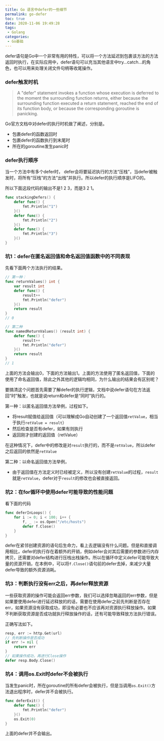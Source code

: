 ```yaml
---
title: Go 语言中defer的一些细节
permalink: go-defer
toc: true
date: 2020-11-06 19:49:28
tags:
 - Golang
categories:
 - Go基础
---
```




defer语句是Go中一个非常有用的特性，可以将一个方法延迟到包裹该方法的方法返回时执行，在实际应用中，defer语句可以充当其他语言中try…catch…的角色，也可以用来处理关闭文件句柄等收尾操作。

### defer触发时机

> A "defer" statement invokes a function whose execution is deferred to the moment the surrounding function returns, either because the surrounding function executed a return statement, reached the end of its function body, or because the corresponding goroutine is panicking.

Go官方文档中对defer的执行时机做了阐述，分别是。

- 包裹defer的函数返回时
- 包裹defer的函数执行到末尾时
- 所在的goroutine发生panic时

### defer执行顺序

当一个方法中有多个defer时， defer会将要延迟执行的方法“压栈”，当defer被触发时，将所有“压栈”的方法“出栈”并执行。所以defer的执行顺序是LIFO的。

所以下面这段代码的输出不是1 2 3，而是3 2 1。

```go
func stackingDefers() {
    defer func() {
        fmt.Println("1")
    }()
    defer func() {
        fmt.Println("2")
    }()
    defer func() {
        fmt.Println("3")
    }()
}
```



### 坑1：defer在匿名返回值和命名返回值函数中的不同表现

先看下面两个方法执行的结果。



```go
// 第一种：
func returnValues() int {
    var result int
    defer func() {
        result++
        fmt.Println("defer")
    }()
    return result
}
// 0

// 第二种
func namedReturnValues() (result int) {
    defer func() {
        result++
        fmt.Println("defer")
    }()
    return result
}
// 1
```

上面的方法会输出0，下面的方法输出1。上面的方法使用了匿名返回值，下面的使用了命名返回值，除此之外其他的逻辑均相同，为什么输出的结果会有区别呢？

要搞清这个问题首先需要了解defer的执行逻辑，文档中说defer语句在方法返回“时”触发，也就是说return和defer是“同时”执行的。

第一种：以匿名返回值方法举例，过程如下。

- 将result赋值给返回值（可以理解成Go自动创建了一个返回值`retValue`，相当于执行`retValue = result`）
- 然后检查是否有defer，如果有则执行
- 返回刚才创建的返回值（retValue）

在这种情况下，defer中的修改是对`result`执行的，而不是`retValue`，所以defer之后返回的依然是`retValue`

第二种：以命名返回值方法举例，

* 由于返回值在方法定义时已经被定义，所以没有创建`retValue`的过程，`result`就是`retValue`，defer对于`result`的修改也会被直接返回。

### 坑2：在for循环中使用defer可能导致的性能问题

看下面的代码

```go
func deferInLoops() {
    for i := 0; i < 100; i++ {
        f, _ := os.Open("/etc/hosts")
        defer f.Close()
    }
}
```

defer在紧邻创建资源的语句后生命力，看上去逻辑没有什么问题。但是和直接调用相比，defer的执行存在着额外的开销，例如defer会对其后需要的参数进行内存拷贝，还需要对defer结构进行压栈出栈操作。所以在循环中定义defer可能导致大量的资源开销，在本例中，可以将`f.Close()`语句前的defer去掉，来减少大量defer导致的额外资源消耗。

### 坑3：判断执行没有err之后，再defer释放资源

一些获取资源的操作可能会返回err参数，我们可以选择忽略返回的err参数，但是如果要使用defer进行延迟释放的的话，需要在使用defer之前先判断是否存在err，如果资源没有获取成功，即没有必要也不应该再对资源执行释放操作。如果不判断获取资源是否成功就执行释放操作的话，还有可能导致释放方法执行错误。

正确写法如下。

```go
resp, err := http.Get(url)
// 先判断操作是否成功
if err != nil {
    return err
}
// 如果操作成功，再进行Close操作
defer resp.Body.Close()
```



### 坑4：调用os.Exit时defer不会被执行

当发生panic时，所在goroutine的所有defer会被执行，但是当调用`os.Exit()`方法退出程序时，defer并不会被执行。

```go
func deferExit() {
    defer func() {
        fmt.Println("defer")
    }()
    os.Exit(0)
}
```

上面的defer并不会输出。